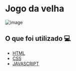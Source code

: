 <h1> Jogo da velha </h1>

![image](https://user-images.githubusercontent.com/96798145/218570162-6b8735cd-dbbc-4a41-9123-fc2521bf1e33.png)

<h2> O que foi utilizado 💻 </h2>

- [HTML]()
- [CSS]()
- [JAVASCRIPT]()

 


